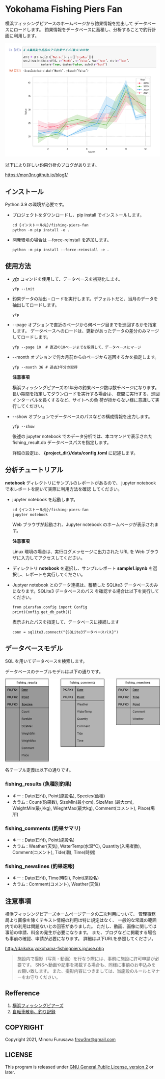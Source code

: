 # Yokohama Fishing Piers Fan

横浜フィッシングピアースのホームページから釣果情報を抽出して
データベースにロードします。
釣果情報をデータベースに蓄積し、分析することで釣行計画に利用します。

![アジ分析例](docs/sample_report1.png)

以下により詳しい釣果分析のブログがあります。

https://mon3nr.github.io/blog1/

## インストール

Python 3.9 の環境が必要です。

* プロジェクトをダウンロードし、pip install でインストールします。

  ```
  cd {インストール先}/fishing-piers-fan
  python -m pip install -e .
  ```

* 開発環境の場合は --force-reinstall を追加します。

  ```
  python -m pip install --force-reinstall -e .
  ```

## 使用方法

* *yfp* コマンドを使用して、データベースを初期化します。

  ```
  yfp --init
  ```

* 釣果データの抽出・ロードを実行します。デフォルトだと、当月のデータを抽出してロードします。

  ```
  yfp
  ```

* --page オプションで直近のページから何ページ目までを巡回するかを指定します。
データベースへのロードは、更新があったデータの差分のみマージしてロードします。

  ```
  yfp --page 10  # 直近の10ページまでを取得して、データベースにマージ
  ```

* --month オプションで何カ月前からのページから巡回するかを指定します。

  ```
  yfp --month 36 # 過去3年分の取得
  ```

  **注意事項**

  横浜フィッシングピアーズの1年分の釣果ページ数は数千ページになります。長い期間を指定してダウンロードを実行する場合は、
  夜間に実行する、巡回インターバルを長くするなど、サイトへの負
  荷が掛からない様に意識して実行してください。

* --show オプションでデータベースのパスなどの構成情報を出力します。

  ```
  yfp --show
  ```

  後述の jupyter notebook でのデータ分析では、本コマンドで表示された 
  fishing_result.db データベースパスを指定します。

  詳細の設定は、 **{project_dir}/data/config.toml** に記述します。

## 分析チュートリアル

**notebook** ディレクトリにサンプルのレポートがあるので、
jupyter notebook で本レポートを開いて実際に利用方法を確認
してください。

* jupyter notebook を起動します。

  ```
  cd {インストール先}/fishing-piers-fan
  jupyter notebook
  ```

  Web ブラウザが起動され、Jupyter notebook のホームページが表示されます。

  **注意事項**

  Linux 環境の場合は、実行ログメッセージに出力された URL を Web ブラウザに入力してアクセスしてください。

* ディレクトリ **notebook** を選択し、サンプルレポート **sample1.ipynb** を選択し、レポートを実行してください。

* Juptyer notebook とのデータ連携は、蓄積した SQLite3 
  データベースのみになります。SQLite3 データベースのパス
  を確認する場合は以下を実行してください。

  ```
  from piersfan.config import Config
  print(Config.get_db_path())
  ```

  表示されたパスを指定して、データベースに接続します

  ```
  conn = sqlite3.connect("{SQLite3データベースパス}")
  ```

## データベースモデル

SQL を用いてデータベースを検索します。

データベースのテーブルモデルは以下の通りです。

  ![ER図](docs/erd.drawio.png)

各テーブル定義は以下の通りです。

### fishing_results (魚種別釣果)

* キー : Date(日付), Point(施設名), Species(魚種)
* カラム : Count(釣果数), SizeMin(最小cm), SizeMax
  (最大cm), WeightMin(最小kg), WieghtMax(最大kg), 
  Comment(コメント), Place(場所)

### fishing_comments (釣果サマリ)

* キー : Date(日付), Point(施設名)
* カラム : Weather(天気), WaterTemp(水温℃), 
  Quantity(入場者数), Comment(コメント), Tide(潮), 
  Time(時刻)

### fishing_newslines (釣果速報)

* キー : Date(日付), Time(時刻), Point(施設名)
* カラム : Comment(コメント), Weather(天気)

## 注意事項

横浜フィッシングピアーズホームページデータの二次利用について、
管理事務局より画像を除くテキスト情報の利用は特に規定はなく、
一般的な常識の範囲内での利用は問題ないとの回答がありました。
ただし、動画、画像に関しては事前の申請、料金の発生が必要になります。
また、ブログなどに掲載する場合も事前の確認、申請が必要になります。
詳細は以下URLを参照してください。

http://daikoku.yokohama-fishingpiers.jp/use.php

> 施設内で撮影（写真・動画）を行なう際には、事前に施設に許可申請が必要です。
SNSへ動画や記事を掲載する場合も、同様に事前のお申込みをお願い致します。
また、撮影内容につきましては、当施設のルールとマナーをお守りください。

## Refference

1. [横浜フィッシングピアーズ](http://daikoku.yokohama-fishingpiers.jp/index.php)
2. [自転車散歩、釣り記録](http://daikoku.yokohama-fishingpiers.jp/index.php)

## COPYRIGHT

Copyright 2021, Minoru Furusawa <frsw3nr@gmail.com>

## LICENSE

This program is released under [GNU General Public License, version 2](http://www.gnu.org/licenses/gpl-2.0.html) or later.

